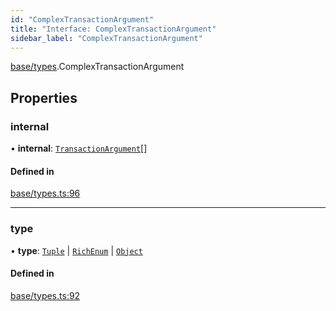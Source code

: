 ```yaml
---
id: "ComplexTransactionArgument"
title: "Interface: ComplexTransactionArgument"
sidebar_label: "ComplexTransactionArgument"
---
```


[base/types](../../../../modules/Base/Types/Types.md).ComplexTransactionArgument

## Properties

### internal

• **internal**: [`TransactionArgument`](../../../../modules/Base/Types/Types.md#transactionargument)[]

#### Defined in

[base/types.ts:96](https://github.com/PolymeshAssociation/polymesh-sdk/blob/88db4a911/src/base/types.ts#L96)

___

### type

• **type**: [`Tuple`](../../../../enums/Base/Types/TransactionArgumentType/TransactionArgumentType.md#tuple) \| [`RichEnum`](../../../../enums/Base/Types/TransactionArgumentType/TransactionArgumentType.md#richenum) \| [`Object`](../../../../enums/Base/Types/TransactionArgumentType/TransactionArgumentType.md#object)

#### Defined in

[base/types.ts:92](https://github.com/PolymeshAssociation/polymesh-sdk/blob/88db4a911/src/base/types.ts#L92)
